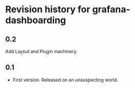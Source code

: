 # Revision history for grafana-dashboarding

## 0.2
Add Layout and Plugin machinery.

## 0.1
* First version. Released on an unsuspecting world.
